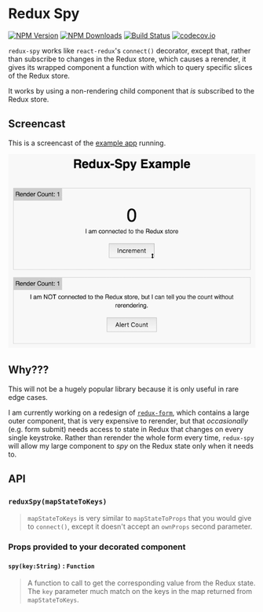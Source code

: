 # Redux Spy

[![NPM Version](https://img.shields.io/npm/v/redux-spy.svg?style=flat)](https://www.npmjs.com/package/redux-spy) 
[![NPM Downloads](https://img.shields.io/npm/dm/redux-spy.svg?style=flat)](https://www.npmjs.com/package/redux-spy)
[![Build Status](https://img.shields.io/travis/erikras/redux-spy/master.svg?style=flat)](https://travis-ci.org/erikras/redux-spy)
[![codecov.io](https://codecov.io/github/erikras/redux-spy/coverage.svg?branch=master)](https://codecov.io/github/erikras/redux-spy?branch=master)

`redux-spy` works like `react-redux`'s `connect()` decorator, except that, rather than subscribe 
to changes in the Redux store, which causes a rerender, it gives its wrapped component a function
with which to query specific slices of the Redux store.

It works by using a non-rendering child component that _is_ subscribed to the Redux store.

## Screencast

This is a screencast of the [example app](example) running.

![screencast](screencast.gif)

## Why???

This will not be a hugely popular library because it is only useful in rare edge cases.

I am currently working on a redesign of [`redux-form`](https://github.com/erikras/redux-form), 
which contains a large outer component, that is very expensive to rerender, but that
_occasionally_ (e.g. form submit) needs access to state in Redux that changes on every single
keystroke. Rather than rerender the whole form every time, `redux-spy` will allow my large
component to _spy_ on the Redux state only when it needs to.

## API

### `reduxSpy(mapStateToKeys)`

> `mapStateToKeys` is very similar to `mapStateToProps` that you would give to `connect()`, except 
it doesn't accept an `ownProps` second parameter.

### Props provided to your decorated component

#### `spy(key:String)` : `Function`

> A function to call to get the corresponding value from the Redux state. The `key` parameter much 
match on the keys in the map returned from `mapStateToKeys`.

